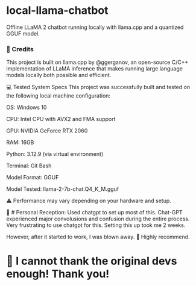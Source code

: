 # local-llama-chatbot
Offline LLaMA 2 chatbot running locally with llama.cpp and a quantized GGUF model.

### 🧠 Credits
This project is built on llama.cpp by @ggerganov, an open-source C/C++ implementation of LLaMA inference that makes running large language models locally both possible and efficient.

💻 Tested System Specs
This project was successfully built and tested on the following local machine configuration:

OS: Windows 10

CPU: Intel CPU with AVX2 and FMA support

GPU: NVIDIA GeForce RTX 2060

RAM: 16GB

Python: 3.12.9 (via virtual environment)

Terminal: Git Bash

Model Format: GGUF

Model Tested: llama-2-7b-chat.Q4_K_M.gguf

⚠️ Performance may vary depending on your hardware and setup.


🤔 # Personal Reception:
Used chatgpt to set up most of this.
Chat-GPT experienced major convolusions and confusion during the entire process.
Very frustrating to use chatgpt for this.
Setting this up took me 2 weeks.

However, after it started to work, I was blown away.
🤩 Highly recommend.

# 🙏 I cannot thank the original devs enough! Thank you!
